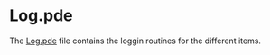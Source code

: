 # Log.pde

The [Log.pde](https://github.com/BeaglePilot/ardupilot/blob/master/APMrover2/Log.pde) file contains the loggin routines for the different items.

